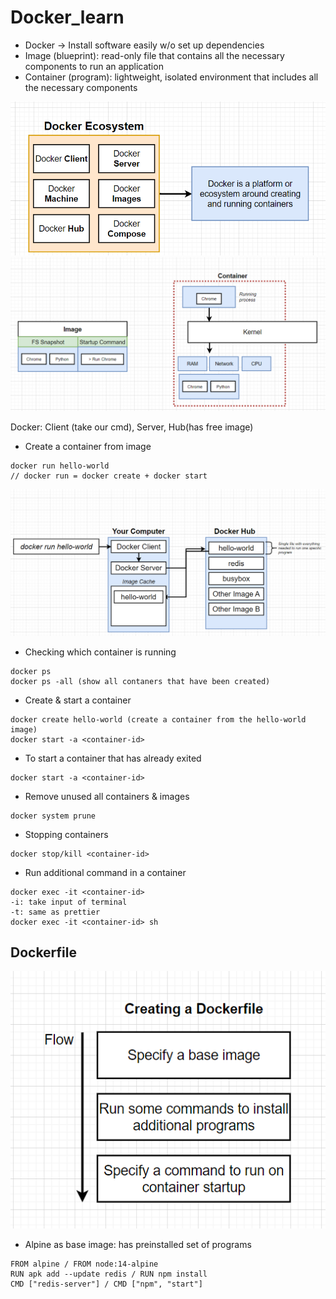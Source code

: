 # Docker_learn

- Docker -> Install software easily w/o set up dependencies
- Image (blueprint): read-only file that contains all the necessary components to run an application
- Container (program): lightweight, isolated environment that includes all the necessary components

![](https://github.com/hyhung12/Docker_learn/blob/main/docker0.png)
![](https://github.com/hyhung12/Docker_learn/blob/main/docker2.png)


Docker: Client (take our cmd), Server, Hub(has free image)
- Create a container from image
```
docker run hello-world
// docker run = docker create + docker start
```
![](https://github.com/hyhung12/Docker_learn/blob/main/docker1.png)

- Checking which container is running
```
docker ps
docker ps -all (show all contaners that have been created)
```
- Create & start a container
```
docker create hello-world (create a container from the hello-world image)
docker start -a <container-id>
```
- To start a container that has already exited
```
docker start -a <container-id>
```
- Remove unused all containers & images 
```
docker system prune
```
- Stopping containers
```
docker stop/kill <container-id>
```
- Run additional command in a container
```
docker exec -it <container-id>
-i: take input of terminal
-t: same as prettier
docker exec -it <container-id> sh
```

## Dockerfile
![](https://github.com/hyhung12/Docker_learn/blob/main/dockerfile0.png)
- Alpine as base image: has preinstalled set of programs
```
FROM alpine / FROM node:14-alpine
RUN apk add --update redis / RUN npm install
CMD ["redis-server"] / CMD ["npm", "start"]
```


